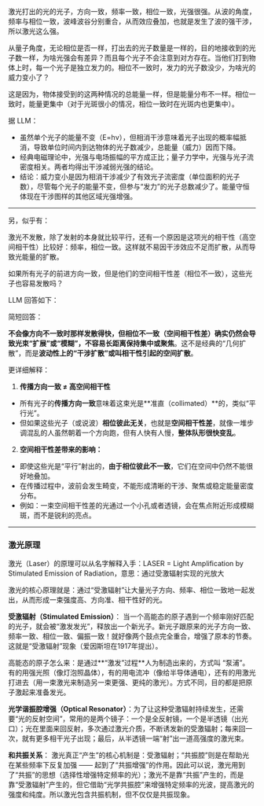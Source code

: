 激光打出的光的光子，方向一致，频率一致，相位一致，光强很强。从波的角度，频率与相位一致，波峰波谷分别重合，从而效应叠加，也就是发生了波的强干涉，所以激光这么强。

从量子角度，无论相位是否一样，打出去的光子数量是一样的，目的地接收到的光子数一样，为啥光强会有差异？而且每个光子不会注意到对方存在。当他们打到物体上时，每一个光子是独立发力的。相位不一致时，发力的光子数没少，为啥光的威力变小了？

这是因为，物体接受到的这两种情况的总能量一样，但是能量分布不一样。相位一致时，能量更集中（对于光斑很小的情况，相位一致时在光斑内也更集中）。

据 LLM：
- 虽然单个光子的能量不变（E=hν），但相消干涉意味着光子出现的概率幅抵消，导致单位时间内到达物体的光子数减少，总能量（威力）因而下降。
- 经典电磁理论中，光强与电场振幅的平方成正比；量子力学中，光强与光子流密度相关。两者均得出干涉减弱光强的结论。
- 结论：威力变小是因为相消干涉减少了有效光子流密度（单位面积的光子数），尽管每个光子的能量不变，但参与“发力”的光子总数减少了。能量守恒体现在干涉图样的其他区域光强增强。

---

另，似乎有：

激光不发散，除了发射的本身就比较平行，还有一个原因是这项光的相干性（高空间相干性）比较好：频率，相位一致。这样就不易因干涉效应不足而扩散，从而导致光能量的扩散。

如果所有光子的前进方向一致，但是他们的空间相干性差（相位不一致），这些光子也容易发散吗？

LLM 回答如下：

简短回答：

**不会像方向不一致时那样发散得快，但相位不一致（空间相干性差）**确实**仍然会导致光束“扩展”或“模糊”，不容易长距离保持集中或聚焦**。这不是经典的“几何扩散”，而是**波动性上的“干涉扩散”**或叫**相干性引起的空间扩散**。

更详细解释：

1. **传播方向一致 ≠ 高空间相干性**

* 所有光子的**传播方向一致**意味着这束光是\*\*准直（collimated）\*\*的，类似“平行光”。
* 但如果这些光子（或说波）**相位彼此无关**，也就是**空间相干性差**，就像一堆步调混乱的人虽然朝着一个方向跑，但有人快有人慢，**整体队形很快变乱**。

2. **空间相干性差带来的影响：**

* 即使这些光是“平行”射出的，**由于相位彼此不一致**，它们在空间中仍然不能很好地叠加。
* 在传播过程中，波前会发生畸变，不能形成清晰的干涉、聚焦或稳定能量密度分布。
* 例如：一束空间相干性差的光通过一个小孔或者透镜，会在焦点附近形成模糊斑，而不是锐利的亮点。

---

### 激光原理

激光（Laser）的原理可以从名字解释入手：LASER = Light Amplification by Stimulated Emission of Radiation，意思：通过受激辐射实现的光放大

激光的核心原理就是：通过“受激辐射”让大量光子方向、频率、相位一致地一起发出，从而形成一束强度高、方向准、相干性好的光。

**受激辐射（Stimulated Emission）**：
当一个高能态的原子遇到一个频率刚好匹配的光子，就会被“激发发光”，释放出一个新光子。新光子跟原来的光子方向一致、频率一致、相位一致、偏振一致！就好像两个鼓点完全重合，增强了原本的节奏。这就是“受激辐射”现象（爱因斯坦在1917年提出）。

高能态的原子怎么来：是通过**“激发”过程**人为制造出来的，方式叫 “泵浦”。有的用强光照（像灯泡照晶体），有的用电流冲（像给半导体通电），还有的用激光打进去（用一束激光来制造另一束更强、更纯的激光）。方式不同，目的都是把原子激起来准备发光。

**光学谐振腔增强（Optical Resonator）**：为了让这种受激辐射持续发生，还需要“光的反射空间”，常用的是两个镜子：一个是全反射镜，一个是半透镜（出光口）；光在里面来回反射，多次通过激光介质，不断诱发新的受激辐射；每来回一次，就有更多相干光子出现；最后，从半透镜一端“射”出一道高强度的激光束。

**和共振关系**：
激光真正“产生”的核心机制是：受激辐射；“共振腔”则是在帮助光在某些频率下反复加强 —— 起到了“共振增强”的作用。因此可以说，激光用到了“共振”的思想（选择性增强特定频率的光）；激光不是靠“共振”产生的，而是靠“受激辐射”产生的，但它借助“光学共振腔”来增强特定频率的光波，提高激光的强度和纯度。所以激光包含共振机制，但不仅仅是共振现象。

